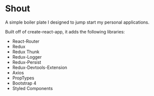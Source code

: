 # Shout

A simple boiler plate I designed to jump start my personal applications.

Built off of create-react-app, it adds the following libraries:

* React-Router
* Redux
* Redux Thunk
* Redux-Logger
* Redux-Persist
* Redux-Devtools-Extension
* Axios
* PropTypes
* Bootstrap 4
* Styled Components
